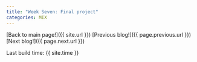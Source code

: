 ```yaml
---
title: "Week Seven: Final project"
categories: MIX
---
```


[Back to main page!]({{ site.url }})
[Previous blog!]({{ page.previous.url }})
[Next blog!]({{ page.next.url }})

Last build time: {{ site.time }}
